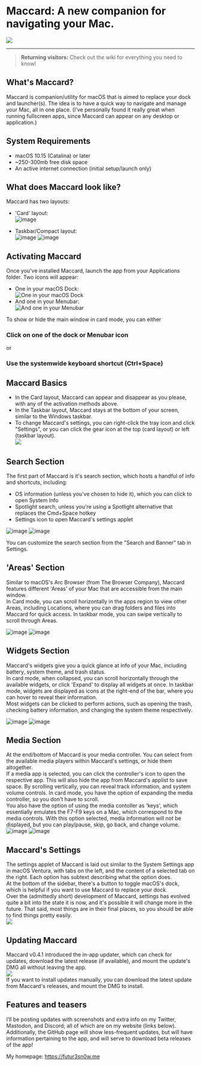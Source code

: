 # Maccard: A new companion for navigating your Mac.
![](https://github.com/Futur3Sn0w/maccard/assets/18166632/d2cec906-e474-43a1-a9cb-47f9173eaad2)
***
> **Returning visitors:** Check out the wiki for everything you need to know!

## What's Maccard?
Maccard is companion/utility for macOS that is aimed to replace your dock and launcher(s). The idea is to have a quick way to navigate and manage your Mac, all in one place. (I’ve personally found it really great when running fullscreen apps, since Maccard can appear on any desktop or application.)      

## System Requirements
- macOS 10.15 (Catalina) or later
- ~250-300mb free disk space
- An active internet connection (initial setup/launch only)

## What does Maccard look like?
Maccard has two layouts:
- 'Card' layout:  
 ![image](https://github.com/Futur3Sn0w/maccard/assets/18166632/dd81e310-ab04-4f03-9374-fe2e2d5d8459)
 
- Taskbar/Compact layout:  
 ![image](https://github.com/Futur3Sn0w/maccard/assets/18166632/b950a3c4-1ffc-483e-b8ae-9b020ae252d3)
 ![image](https://github.com/Futur3Sn0w/maccard/assets/18166632/39194965-b7c0-4367-a342-a41d04b43c25)
 
<!-- Here's a blueprint of Maccard's layout:    -->
<!-- ![](https://i.imgur.com/CG71vgL.png) -->

## Activating Maccard
Once you've installed Maccard, launch the app from your Applications folder. Two icons will appear:   
- One in your macOS Dock:  
![One in your macOS Dock](https://i.imgur.com/7abIm9U.png)
- And one in your Menubar:  
![And one in your Menubar](https://i.imgur.com/7M8IZ3k.png)  

To show or hide the main window in card mode, you can either  
### Click on one of the dock or Menubar icon
or 
### Use the systemwide keyboard shortcut (Ctrl+Space)

## Maccard Basics
- In the Card layout, Maccard can appear and disappear as you please, with any of the activation methods above.
- In the Taskbar layout, Maccard stays at the bottom of your screen, similar to the Windows taskbar. 
- To change Maccard's settings, you can right-click the tray icon and click "Settings", or you can click the gear icon at the top (card layout) or left (taskbar layout).  
![](https://github.com/Futur3Sn0w/maccard/assets/18166632/e9323f58-2c1e-4a19-993a-73b98c6c6844)

## Search Section
The first part of Maccard is it's search section, which hosts a handful of info and shortcuts, including:
- OS information (unless you've chosen to hide it), which you can click to open System Info
- Spotlight search, unless you're using a Spotlight alternative that replaces the Cmd+Space hotkey
- Settings icon to open Maccard's settings applet

![image](https://github.com/Futur3Sn0w/maccard/assets/18166632/8798390d-7638-49a0-a620-b625e35b92e5)
![image](https://github.com/Futur3Sn0w/maccard/assets/18166632/4b505dbd-9f16-45c4-9542-187bb5769513)

You can customize the search section from the "Search and Banner" tab in Settings.

## 'Areas' Section
Similar to macOS's Arc Browser (from The Browser Company), Maccard features different 'Areas' of your Mac that are accessible from the main window.  
In Card mode, you can scroll horizontally in the apps region to view other Areas, including Locations, where you can drag folders and files into Maccard for quick access. In taskbar mode, you can swipe vertically to scroll through Areas.

![image](https://github.com/Futur3Sn0w/maccard/assets/18166632/c51a178d-17ad-46b9-88be-5025714e704c)
![image](https://github.com/Futur3Sn0w/maccard/assets/18166632/d937683d-e74c-4e14-bc4b-f3be32dcd175)

## Widgets Section
Maccard's widgets give you a quick glance at info of your Mac, including battery, system theme, and trash status.   
In card mode, when collapsed, you can scroll horizontally through the available widgets, or click 'Expand' to display all widgets at once. In taskbar mode, widgets are displayed as icons at the right-end of the bar, where you can hover to reveal their information.   
Most widgets can be clicked to perform actions, such as opening the trash, checking battery information, and changing the system theme respectively.

![image](https://github.com/Futur3Sn0w/maccard/assets/18166632/e5969a3a-331a-4d87-b61f-c3625c0a84c9)
![image](https://github.com/Futur3Sn0w/maccard/assets/18166632/35f816ee-b781-4c3e-a93e-0e3c01ca6a1a)

## Media Section
At the end/bottom of Maccard is your media controller. You can select from the available media players within Maccard's settings, or hide them altogether.  
If a media app is selected, you can click the controller's icon to open the respective app. This will also hide the app from Maccard's applist to save space. By scrolling vertically, you can reveal track information, and system volume controls. In card mode, you have the option of expanding the media controller, so you don't have to scroll.  
You also have the option of using the media contoller as 'keys', which essentially emulates the F7-F9 keys on a Mac, which correspond to the media controls. With this option selected, media information will not be displayed, but you can play/pause, skip, go back, and change volume.  
![image](https://github.com/Futur3Sn0w/maccard/assets/18166632/9ffb45d9-2c2c-4f84-85f2-5a80e5456954)
![image](https://github.com/Futur3Sn0w/maccard/assets/18166632/4ff3d152-1bfd-4304-86fd-f6f0c3f7086c)

## Maccard's Settings
The settings applet of Maccard is laid out similar to the System Settings app in macOS Ventura, with tabs on the left, and the content of a selected tab on the right. Each option has subtext describing what the option does.  
At the bottom of the sidebar, there's a button to toggle macOS's dock, which is helpful if you want to use Maccard to replace your dock.  
Over the (admittedly short) development of Maccard, settings has evolved quite a bit into the state it is now, and it's possible it will change more in the future. That said, most things are in their final places, so you should be able to find things pretty easily.  
![](https://github.com/Futur3Sn0w/maccard/assets/18166632/9f4f9c6c-9c36-4dcb-87df-392cdd362eab)

## Updating Maccard
Maccard v0.4.1 introduced the in-app updater, which can check for updates, download the latest release (if available), and mount the update's DMG all without leaving the app.   
![](https://github.com/Futur3Sn0w/maccard/assets/18166632/7fbeec6e-e5d6-4d99-919d-e5f37f0c8605)   
If you want to install updates manually, you can download the latest update from Maccard's releases, and mount the DMG to install. 

## Features and teasers
I’ll be posting updates with screenshots and extra info on my Twitter, Mastodon, and Discord; all of which are on my website (links below). Additionally, the GitHub page will show less-frequent updates, but will have information pertaining to the app, and will serve to download beta releases of the app!

My homepage: https://futur3sn0w.me
